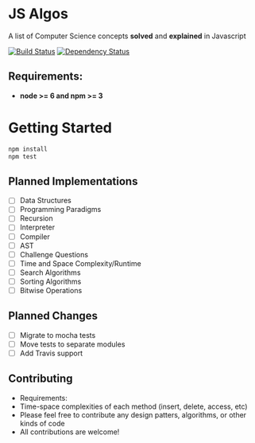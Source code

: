 JS Algos
============
A list of Computer Science concepts **solved** and **explained** in Javascript

[![Build Status](https://travis-ci.org/amilajack/js-algorithms.svg?branch=master)](https://travis-ci.org/amilajack/js-algorithms)
[![Dependency Status](https://img.shields.io/david/amilajack/js-algorithms.svg)](https://david-dm.org/amilajack/js-algorithms)

## Requirements:
* **node >= 6 and npm >= 3**

# Getting Started
```bash
npm install
npm test
```

## Planned Implementations
- [ ] Data Structures
- [ ] Programming Paradigms
- [ ] Recursion
- [ ] Interpreter
- [ ] Compiler
- [ ] AST
- [ ] Challenge Questions
- [ ] Time and Space Complexity/Runtime
- [ ] Search Algorithms
- [ ] Sorting Algorithms
- [ ] Bitwise Operations

## Planned Changes
- [ ] Migrate to mocha tests
- [ ] Move tests to separate modules
- [ ] Add Travis support

## Contributing
* Requirements:
 * Time-space complexities of each method (insert, delete, access, etc)
* Please feel free to contribute any design patters, algorithms, or other kinds of code
* All contributions are welcome!

